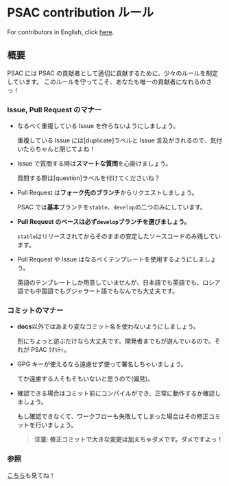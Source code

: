 # PSAC contribution ルール

For contributors in English, click [here](CONTRIBUTING-en.md).

## 概要

PSAC には PSAC の貢献者として適切に貢献するために、少々のルールを制定しています。
このルールを守ってこそ、あなたも唯一の貢献者になれるのさっ！

### Issue, Pull Request のマナー

- なるべく重複している Issue を作らないようにしましょう。

  重複している Issue には\[duplicate\]ラベルと Issue 言及がされるので、気付いたらちゃんと閉じてよね！

- Issue で質問する時は**スマートな質問**を心掛けましょう。

  質問する際は\[question\]ラベルを付けてくださいね？

- Pull Request は**フォーク先のブランチ**からリクエストしましょう。

  PSAC では**基本**ブランチを`stable`、`develop`の二つのみにしています。

- **Pull Request のベースは必ず`develop`ブランチを選びましょう。**

  `stable`はリリースされてからそのままの安定したソースコードのみ残しています。

- Pull Request や Issue はなるべくテンプレートを使用するようにしましょう。

  英語のテンプレートしか用意していませんが、日本語でも英語でも、ロシア語でも中国語でもグジャラート語でもなんでも大丈夫です。

### コミットのマナー

- **docs**以外ではあまり変なコミット名を使わないようにしましょう。

  別にちょっと遊ぶだけなら大丈夫です。開発者までもが遊んでいるので。それが PSAC ｸｵﾘﾃｨ。

- GPG キーが使えるなら遠慮せず使って署名しちゃいましょう。

  てか遠慮する人そもそもいないと思うので(偏見)。

- 確認できる場合はコミット前にコンパイルができ、正常に動作するか確認しましょう。

  もし確認できなくて、ワークフローも失敗してしまった場合はその修正コミットを行いましょう。

  > **注意: 修正コミットで大きな変更は加えちゃダメです。ダメですよっ！**

### 参照

[こちら](CODE_OF_CONDUCT.md)も見てね！
